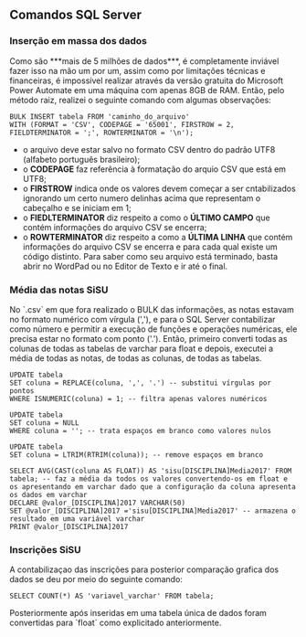 ## Comandos SQL Server
### Inserção em massa dos dados
<p> Como são ***mais de 5 milhões de dados***, é completamente inviável fazer isso na mão um por um, assim como por limitações técnicas e financeiras, é impossível realizar através da versão gratuita do Microsoft Power Automate em uma máquina com apenas 8GB de RAM. Então, pelo método raiz, realizei o seguinte comando com algumas observações: </p>

    BULK INSERT tabela FROM 'caminho_do_arquivo'
    WITH (FORMAT = 'CSV', CODEPAGE = '65001', FIRSTROW = 2, FIELDTERMINATOR = ';', ROWTERMINATOR = '\n');
   
- o arquivo deve estar salvo no formato CSV dentro do padrão UTF8 (alfabeto português brasileiro);
- o **CODEPAGE** faz referência à formatação do arquio CSV que está em UTF8;
- o **FIRSTROW** indica onde os valores devem começar a ser cntabilizados ignorando um certo numero delinhas acima que representam o cabeçalho e se iniciam em 1;
- o **FIEDLTERMINATOR** diz respeito a como o **ÚLTIMO CAMPO** que contém informações do arquivo CSV se encerra;
- o **ROWTERMINATOR** diz respeito a como a **ÚLTIMA LINHA** que contém informações do arquivo CSV se encerra e para cada qual existe um código distinto. Para saber como seu arquivo está terminado, basta abrir no WordPad ou no Editor de Texto e ir até o final.

### Média das notas SiSU
<p> No `.csv` em que fora realizado o BULK das informações, as notas estavam no formato numérico com vírgula (','), e para o SQL Server contabilizar como número e permitir a execução de funções e operações numéricas, ele precisa estar no formato com ponto ('.'). Então, primeiro converti todas as colunas de todas as tabelas de varchar para float e depois, executei a média de todas as notas, de todas as colunas, de todas as tabelas. </p>

    UPDATE tabela
    SET coluna = REPLACE(coluna, ',', '.') -- substitui vírgulas por pontos
    WHERE ISNUMERIC(coluna) = 1; -- filtra apenas valores numéricos
    
    UPDATE tabela
    SET coluna = NULL
    WHERE coluna = ''; -- trata espaços em branco como valores nulos
    
    UPDATE tabela
    SET coluna = LTRIM(RTRIM(coluna)); -- remove espaços em branco
    
    SELECT AVG(CAST(coluna AS FLOAT)) AS 'sisu[DISCIPLINA]Media2017' FROM tabela; -- faz a média da todos os valores convertendo-os em float e os apresentando em varchar dado que a configuração da coluna apresenta os dados em varchar
    DECLARE @valor_[DISCIPLINA]2017 VARCHAR(50)
    SET @valor_[DISCIPLINA]2017 ='sisu[DISCIPLINA]Media2017' -- armazena o resultado em uma variável varchar
    PRINT @valor_[DISCIPLINA]2017
	
### Inscrições SiSU
<p> A contabilizaçao das inscrições para posterior comparação grafica dos dados se deu por meio do seguinte comando: </p>

    SELECT COUNT(*) AS 'variavel_varchar' FROM tabela;

<p> Posteriormente após inseridas em uma tabela única de dados foram convertidas para `float` como explicitado anteriormente. </p>
